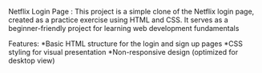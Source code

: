 Netflix Login Page :
This project is a simple clone of the Netflix login page, created as a practice exercise using HTML and CSS.
It serves as a beginner-friendly project for learning web development fundamentals

Features:
*Basic HTML structure for the login and sign up pages
*CSS styling for visual presentation
*Non-responsive design (optimized for desktop view)
